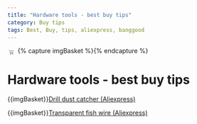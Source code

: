 ```yaml
---
title: "Hardware tools - best buy tips"
category: Buy tips
tags: Best, Buy, tips, aliexpress, banggood
---
```

{% capture imgBasket %}<img src="images/basket.png" alt="" style="margin-right:5px;margin-top:4px;padding-right:2px;float:left"/>{% endcapture %}

# Hardware tools - best buy tips

{{imgBasket}}<a href="https://s.click.aliexpress.com/e/_DlCi1oF" target="_blank">Drill dust catcher (Aliexpress)</a>

{{imgBasket}}<a href="https://s.click.aliexpress.com/e/_DFnHRo3" target="_blank">Transparent fish wire (Aliexpress)</a>


